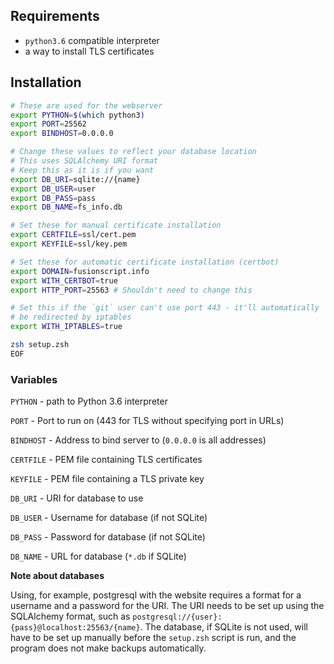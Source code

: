 ## Requirements

- `python3.6` compatible interpreter
- a way to install TLS certificates

## Installation

```sh
# These are used for the webserver
export PYTHON=$(which python3)
export PORT=25562
export BINDHOST=0.0.0.0

# Change these values to reflect your database location
# This uses SQLAlchemy URI format
# Keep this as it is if you want
export DB_URI=sqlite://{name}
export DB_USER=user
export DB_PASS=pass
export DB_NAME=fs_info.db

# Set these for manual certificate installation
export CERTFILE=ssl/cert.pem
export KEYFILE=ssl/key.pem

# Set these for automatic certificate installation (certbot)
export DOMAIN=fusionscript.info
export WITH_CERTBOT=true
export HTTP_PORT=25563 # Shouldn't need to change this

# Set this if the `git` user can't use port 443 - it'll automatically
# be redirected by iptables
export WITH_IPTABLES=true

zsh setup.zsh
EOF
```

### Variables

`PYTHON` - path to Python 3.6 interpreter

`PORT` - Port to run on (443 for TLS without specifying port in URLs)

`BINDHOST` - Address to bind server to (`0.0.0.0` is all addresses)

`CERTFILE` - PEM file containing TLS certificates

`KEYFILE` - PEM file containing a TLS private key

`DB_URI` - URI for database to use

`DB_USER` - Username for database (if not SQLite)

`DB_PASS` - Password for database (if not SQLite)

`DB_NAME` - URL for database (`*.db` if SQLite)

**Note about databases**

Using, for example, postgresql with the website requires a format for a
username and a password for the URI. The URI needs to be set up using the
SQLAlchemy format, such as `postgresql://{user}:{pass}@localhost:25563/{name}`.
The database, if SQLite is not used, will have to be set up manually before the
`setup.zsh` script is run, and the program does not make backups automatically.
